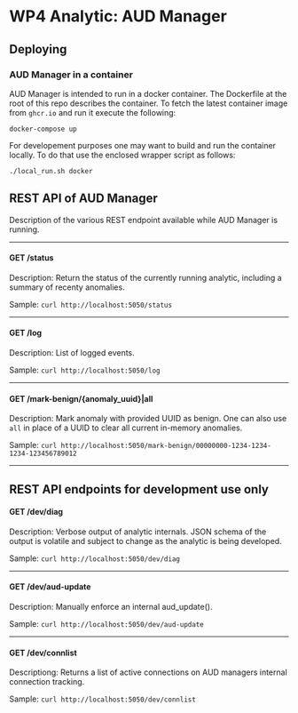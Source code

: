 # WP4 Analytic: AUD Manager


## Deploying

### AUD Manager in a container

AUD Manager is intended to run in a docker container. The Dockerfile at the root of this repo describes the container. To fetch the latest container image from `ghcr.io` and run it execute the following:

`docker-compose up`

For developement purposes one may want to build and run the container locally. To do that use the enclosed wrapper script as follows:

`./local_run.sh docker`


## REST API of AUD Manager

Description of the various REST endpoint available while AUD Manager is running.

---

#### GET /status

Description: Return the status of the currently running analytic, including a summary of recenty anomalies.

Sample: `curl http://localhost:5050/status`

---

#### GET /log

Description: List of logged events.

Sample: `curl http://localhost:5050/log`

---

#### GET /mark-benign/{anomaly_uuid}|all

Description: Mark anomaly with provided UUID as benign. One can also use `all` in place of a UUID to clear all current in-memory anomalies.

Sample: `curl http://localhost:5050/mark-benign/00000000-1234-1234-1234-123456789012`

---

## REST API endpoints for development use only

#### GET /dev/diag

Description: Verbose output of analytic internals. JSON schema of the output is volatile and subject to change as the analytic is being developed.

Sample: `curl http://localhost:5050/dev/diag`

---

#### GET /dev/aud-update

Description: Manually enforce an internal aud_update().

Sample: `curl http://localhost:5050/dev/aud-update`

---

#### GET /dev/connlist

Descriptiong: Returns a list of active connections on AUD managers internal connection tracking.

Sample: `curl http://localhost:5050/dev/connlist`
